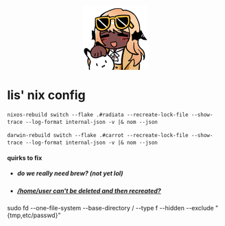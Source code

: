 <div align="center">
	<img src="https://github.com/gyaru/gyaru/raw/main/lis.png" width="150px" alt="hi">
</div>

# lis' nix config

```nixos-rebuild switch --flake .#radiata --recreate-lock-file --show-trace --log-format internal-json -v |& nom --json```

```darwin-rebuild switch --flake .#carrot --recreate-lock-file --show-trace --log-format internal-json -v |& nom --json```


#### quirks to fix
* ##### do we really need brew? (not yet lol)
* ##### [/home/user can't be deleted and then recreated?](https://github.com/gyaru/nix-config/blob/baea74da6c8c5453bd57bf8eceeb4cc6a4b68e96/hosts/radiata/configuration.nix#L122)


sudo fd --one-file-system --base-directory / --type f --hidden --exclude "{tmp,etc/passwd}"